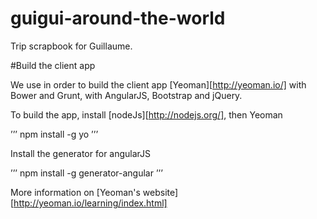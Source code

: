 guigui-around-the-world
=======================

Trip scrapbook for Guillaume.


#Build the client app

We use in order to build the client app [Yeoman][http://yeoman.io/] with Bower and Grunt, with AngularJS, Bootstrap and jQuery.

To build the app, install [nodeJs][http://nodejs.org/], then Yeoman

’’’
npm install -g yo
’’’

Install the generator for angularJS

’’’
npm install -g generator-angular
’’’

More information on [Yeoman's website][http://yeoman.io/learning/index.html]


